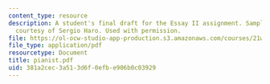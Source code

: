 ```yaml
---
content_type: resource
description: A student's final draft for the Essay II assignment. Sample student essay
  courtesy of Sergio Haro. Used with permission.
file: https://ol-ocw-studio-app-production.s3.amazonaws.com/courses/21w-730-2-the-creative-spark-fall-2004/381a2cec3a513d6f0efbe906b0c03929_pianist.pdf
file_type: application/pdf
resourcetype: Document
title: pianist.pdf
uid: 381a2cec-3a51-3d6f-0efb-e906b0c03929
---
```

